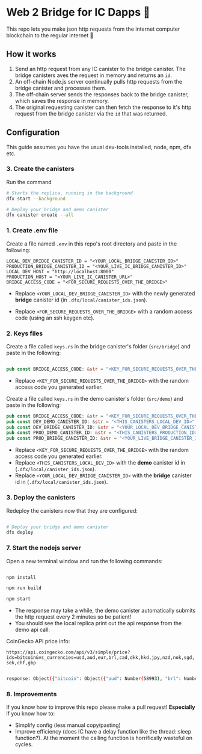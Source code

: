 # Web 2 Bridge for IC Dapps 🌉

This repo lets you make json http requests from the internet computer blockchain to the regular internet 🙌

## How it works

1. Send an http request from any IC canister to the bridge canister. The bridge canisters aves the request in memory and returns an `id`.
2. An off-chain Node.js server continually pulls http requests from the bridge canister and processes them.
3. The off-chain server sends the responses back to the bridge canister, which saves the response in memory.
4. The original requesting canister can then fetch the response to it's http request from the bridge canister via the `id` that was returned.

## Configuration

This guide assumes you have the usual dev-tools installed, node, npm, dfx etc.

### 3. Create the canisters

Run the command

```bash
# Starts the replica, running in the background
dfx start --background

# Deploy your bridge and demo canister
dfx canister create --all
```

### 1. Create .env file

Create a file named `.env` in this repo's root directory and paste in the following:

```env
LOCAL_DEV_BRIDGE_CANISTER_ID = "<YOUR_LOCAL_BRIDGE_CANISTER_ID>"
PRODUCTION_BRIDGE_CANISTER_ID = "<YOUR_LIVE_IC_BRIDGE_CANISTER_ID>"
LOCAL_DEV_HOST = "http://localhost:8000"
PRODUCTION_HOST = "<YOUR_LIVE_IC_CANISTER_URL>"
BRIDGE_ACCESS_CODE = "<FOR_SECURE_REQUESTS_OVER_THE_BRIDGE>"
```

- Replace `<YOUR_LOCAL_DEV_BRIDGE_CANISTER_ID>` with the newly generated **bridge** canister id (in `.dfx/local/canister_ids.json`).

- Replace `<FOR_SECURE_REQUESTS_OVER_THE_BRIDGE>` with a random access code (using an ssh keygen etc).

### 2. Keys files

Create a file called `keys.rs` in the bridge canister's folder (`src/bridge`) and paste in the following:

```rs

pub const BRIDGE_ACCESS_CODE: &str = "<KEY_FOR_SECURE_REQUESTS_OVER_THE_BRIDGE>";

```

- Replace `<KEY_FOR_SECURE_REQUESTS_OVER_THE_BRIDGE>` with the random access code you generated earlier.

Create a file called `keys.rs` in the demo canister's folder (`src/demo`) and paste in the following:

```rs
pub const BRIDGE_ACCESS_CODE: &str = "<KEY_FOR_SECURE_REQUESTS_OVER_THE_BRIDGE>";
pub const DEV_DEMO_CANISTER_ID: &str = "<THIS_CANISTERS_LOCAL_DEV_ID>";
pub const DEV_BRIDGE_CANISTER_ID: &str = "<YOUR_LOCAL_DEV_BRIDGE_CANISTER_ID>";
pub const PROD_DEMO_CANISTER_ID: &str = "<THIS_CANISTERS_PRODUCTION_ID>";
pub const PROD_BRIDGE_CANISTER_ID: &str = "<YOUR_LIVE_BRIDGE_CANISTER_ID>";
```

- Replace `<KEY_FOR_SECURE_REQUESTS_OVER_THE_BRIDGE>` with the random access code you generated earlier.
- Replace `<THIS_CANISTERS_LOCAL_DEV_ID>` with the **demo** canister id in (`.dfx/local/canister_ids.json`).
- Replace `<YOUR_LOCAL_DEV_BRIDGE_CANISTER_ID>` with the **bridge** canister id in (`.dfx/local/canister_ids.json`).

### 3. Deploy the canisters

Redeploy the canisters now that they are configured:

```bash

# Deploy your bridge and demo canister
dfx deploy

```

### 7. Start the nodejs server

Open a new terminal window and run the following commands:

```bash

npm install

npm run build

npm start

```

- The response may take a while, the demo canister automatically submits the http request every 2 minutes so be patient!
- You should see the local replica print out the api response from the demo api call:

CoinGecko API price info:

`https://api.coingecko.com/api/v3/simple/price?ids=bitcoin&vs_currencies=usd,aud,eur,brl,cad,dkk,hkd,jpy,nzd,nok,sgd,sek,chf,gbp`

```bash

response: Object({"bitcoin": Object({"aud": Number(58993), "brl": Number(220562), "cad": Number(53472), "chf": Number(38845), "dkk": Number(275372), "eur": Number(37017), "gbp": Number(31021), "hkd": Number(327547), "jpy": Number(4849976), "nok": Number(372459), "nzd": Number(63431), "sek": Number(392317), "sgd": Number(56558), "usd": Number(41989)})})

```

### 8. Improvements

If you know how to improve this repo please make a pull request! **Especially** if you know how to:

- Simplify config (less manual copy/pasting)
- Improve efficiency (does IC have a delay function like the thread::sleep function?). At the moment the calling function is horrifically wasteful on cycles.
